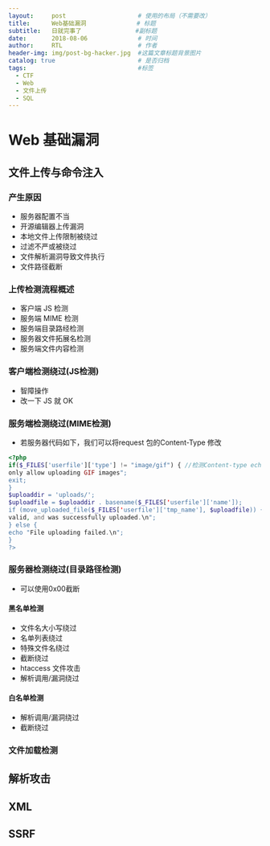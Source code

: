 ```yaml
---
layout:     post                    # 使用的布局（不需要改）
title:      Web基础漏洞              # 标题
subtitle:   日就完事了               #副标题
date:       2018-08-06              # 时间
author:     RTL                     # 作者
header-img: img/post-bg-hacker.jpg  #这篇文章标题背景图片
catalog: true                       # 是否归档
tags:                               #标签
  - CTF
  - Web
  - 文件上传
  - SQL
---
```


# Web 基础漏洞

## 文件上传与命令注入

### 产生原因

- 服务器配置不当
- 开源编辑器上传漏洞
- 本地文件上传限制被绕过
- 过滤不严或被绕过
- 文件解析漏洞导致文件执行
- 文件路径截断

### 上传检测流程概述

- 客户端 JS 检测
- 服务端 MIME 检测
- 服务端目录路经检测
- 服务器文件拓展名检测
- 服务端文件内容检测

### 客户端检测绕过(JS检测)

- 智障操作
- 改一下 JS 就 OK

### 服务端检测绕过(MIME检测)

- 若服务器代码如下，我们可以将request 包的Content-Type 修改

```php
<?php
if($_FILES['userfile']['type'] != "image/gif") { //检测Content-type echo "Sorry, we
only allow uploading GIF images";
exit;
}
$uploaddir = 'uploads/';
$uploadfile = $uploaddir . basename($_FILES['userfile']['name']);
if (move_uploaded_file($_FILES['userfile']['tmp_name'], $uploadfile)) { echo "File is
valid, and was successfully uploaded.\n";
} else {
echo "File uploading failed.\n";
}
?>
```

### 服务器检测绕过(目录路径检测)

- 可以使用0x00截断

#### 黑名单检测

- 文件名大小写绕过
- 名单列表绕过
- 特殊文件名绕过
- 截断绕过
- htaccess 文件攻击
- 解析调用/漏洞绕过

#### 白名单检测

- 解析调用/漏洞绕过
- 截断绕过

### 文件加载检测

## 解析攻击

## XML

## SSRF

